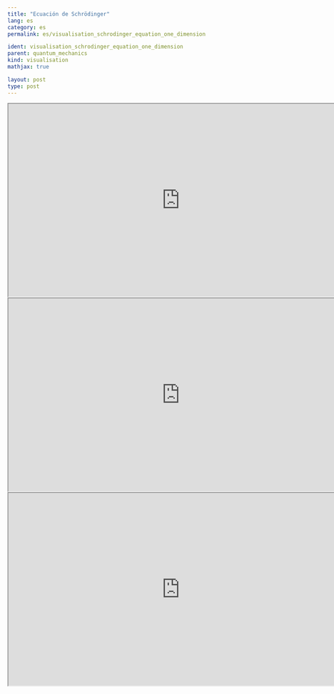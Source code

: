 ```yaml
---
title: "Ecuación de Schrödinger"
lang: es
category: es
permalink: es/visualisation_schrodinger_equation_one_dimension

ident: visualisation_schrodinger_equation_one_dimension
parent: quantum_mechanics
kind: visualisation
mathjax: true

layout: post
type: post
---
```


<div class="resource vid">
<iframe width="768" height="432"  align="middle"
src="http://www.youtube.com/embed/FQeVeFB-uM8?rel=0">
</iframe></div>

<div class="resource vid">
<iframe width="768" height="432"  align="middle"
src="http://www.youtube.com/embed/VN51FxSOBy8?rel=0">
</iframe></div>

<div class="resource vid">
<iframe width="768" height="432"  align="middle"
src="http://www.youtube.com/embed/T5yTERMOYSM?rel=0">
</iframe></div>
